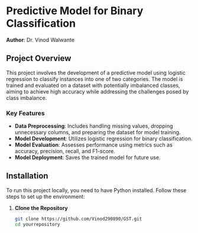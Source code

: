 # Predictive Model for Binary Classification

**Author**: Dr. Vinod Walwante

## Project Overview

This project involves the development of a predictive model using logistic regression to classify instances into one of two categories. The model is trained and evaluated on a dataset with potentially imbalanced classes, aiming to achieve high accuracy while addressing the challenges posed by class imbalance.

### Key Features

- **Data Preprocessing**: Includes handling missing values, dropping unnecessary columns, and preparing the dataset for model training.
- **Model Development**: Utilizes logistic regression for binary classification.
- **Model Evaluation**: Assesses performance using metrics such as accuracy, precision, recall, and F1-score.
- **Model Deployment**: Saves the trained model for future use.

## Installation

To run this project locally, you need to have Python installed. Follow these steps to set up the environment:

1. **Clone the Repository**
   ```bash
   git clone https://github.com/Vinod290890/GST.git
   cd yourrepository
